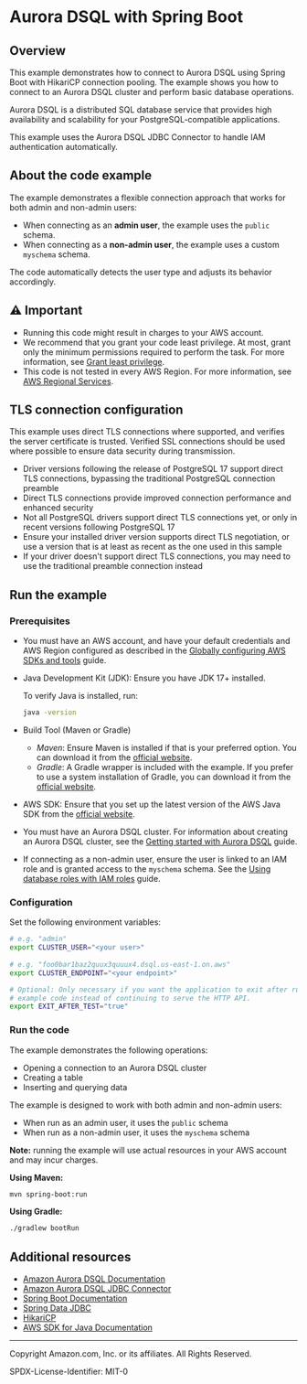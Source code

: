 # Aurora DSQL with Spring Boot

## Overview

This example demonstrates how to connect to Aurora DSQL using Spring Boot with HikariCP connection pooling. The example
shows you how to connect to an Aurora DSQL cluster and perform basic database operations.

Aurora DSQL is a distributed SQL database service that provides high availability and scalability for
your PostgreSQL-compatible applications.

This example uses the Aurora DSQL JDBC Connector to handle IAM authentication automatically.

## About the code example

The example demonstrates a flexible connection approach that works for both admin and non-admin users:

* When connecting as an **admin user**, the example uses the `public` schema.
* When connecting as a **non-admin user**, the example uses a custom `myschema` schema.

The code automatically detects the user type and adjusts its behavior accordingly.

## ⚠️ Important

* Running this code might result in charges to your AWS account.
* We recommend that you grant your code least privilege. At most, grant only the
  minimum permissions required to perform the task. For more information, see
  [Grant least privilege](https://docs.aws.amazon.com/IAM/latest/UserGuide/best-practices.html#grant-least-privilege).
* This code is not tested in every AWS Region. For more information, see
  [AWS Regional Services](https://aws.amazon.com/about-aws/global-infrastructure/regional-product-services).

## TLS connection configuration

This example uses direct TLS connections where supported, and verifies the server certificate is trusted. Verified SSL
connections should be used where possible to ensure data security during transmission.

* Driver versions following the release of PostgreSQL 17 support direct TLS connections, bypassing the traditional
  PostgreSQL connection preamble
* Direct TLS connections provide improved connection performance and enhanced security
* Not all PostgreSQL drivers support direct TLS connections yet, or only in recent versions following PostgreSQL 17
* Ensure your installed driver version supports direct TLS negotiation, or use a version that is at least as recent as
  the one used in this sample
* If your driver doesn't support direct TLS connections, you may need to use the traditional preamble connection instead

## Run the example

### Prerequisites

* You must have an AWS account, and have your default credentials and AWS Region
  configured as described in the
  [Globally configuring AWS SDKs and tools](https://docs.aws.amazon.com/credref/latest/refdocs/creds-config-files.html)
  guide.
* Java Development Kit (JDK): Ensure you have JDK 17+ installed.

  To verify Java is installed, run:

   ```bash
   java -version
   ```

* Build Tool (Maven or Gradle)
    - _Maven_: Ensure Maven is installed if that is your preferred option. You can download it from
      the [official website](https://maven.apache.org/download.cgi).
    - _Gradle_: A Gradle wrapper is included with the example. If you prefer to use a system installation of Gradle, you
      can download it from the [official website](https://gradle.org/install/).
* AWS SDK: Ensure that you set up the latest version of the AWS Java
  SDK from the [official website](https://docs.aws.amazon.com/sdk-for-java/latest/developer-guide/setup.html).
* You must have an Aurora DSQL cluster. For information about creating an Aurora DSQL cluster, see the
  [Getting started with Aurora DSQL](https://docs.aws.amazon.com/aurora-dsql/latest/userguide/getting-started.html)
  guide.
* If connecting as a non-admin user, ensure the user is linked to an IAM role and is granted access to the `myschema`
  schema. See the
  [Using database roles with IAM roles](https://docs.aws.amazon.com/aurora-dsql/latest/userguide/using-database-and-iam-roles.html)
  guide.

### Configuration

Set the following environment variables:

```bash
# e.g. "admin"
export CLUSTER_USER="<your user>"
  
# e.g. "foo0bar1baz2quux3quuux4.dsql.us-east-1.on.aws"
export CLUSTER_ENDPOINT="<your endpoint>"

# Optional: Only necessary if you want the application to exit after running the
# example code instead of continuing to serve the HTTP API.
export EXIT_AFTER_TEST="true"
```

### Run the code

The example demonstrates the following operations:

- Opening a connection to an Aurora DSQL cluster
- Creating a table
- Inserting and querying data

The example is designed to work with both admin and non-admin users:

- When run as an admin user, it uses the `public` schema
- When run as a non-admin user, it uses the `myschema` schema

**Note:** running the example will use actual resources in your AWS account and may incur charges.

**Using Maven:**

```bash
mvn spring-boot:run
```

**Using Gradle:**

```bash
./gradlew bootRun
```

## Additional resources

- [Amazon Aurora DSQL Documentation](https://docs.aws.amazon.com/aurora-dsql/latest/userguide/what-is-aurora-dsql.html)
- [Amazon Aurora DSQL JDBC Connector](https://github.com/awslabs/aurora-dsql-jdbc-connector)
- [Spring Boot Documentation](https://spring.io/projects/spring-boot)
- [Spring Data JDBC](https://spring.io/projects/spring-data-jdbc)
- [HikariCP](https://github.com/brettwooldridge/HikariCP)
- [AWS SDK for Java Documentation](https://docs.aws.amazon.com/sdk-for-java/)

---

Copyright Amazon.com, Inc. or its affiliates. All Rights Reserved.

SPDX-License-Identifier: MIT-0
